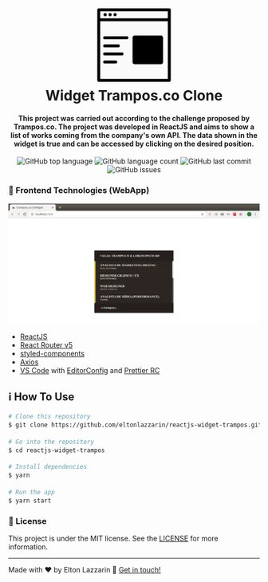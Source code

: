 <h1 align="center">
    <img alt="Widget" src="https://github.com/eltonlazzarin/reactjs-widget-trampos/blob/master/src/assets/widget.png" />
    <br>
    Widget Trampos.co Clone
</h1>

<h4 align="center">
  This project was carried out according to the challenge proposed by Trampos.co. The project was developed in ReactJS and aims to show a list of works coming from the company's own API. The data shown in the widget is true and can be accessed by clicking on the desired position.
</h4>
<p align="center">
  <img alt="GitHub top language" src="https://img.shields.io/github/languages/top/eltonlazzarin/reactjs-widget-trampos">

  <img alt="GitHub language count" src="https://img.shields.io/github/languages/count/eltonlazzarin/reactjs-widget-trampos">

  <img alt="GitHub last commit" src="https://img.shields.io/github/last-commit/eltonlazzarin/reactjs-widget-trampos">

  <img alt="GitHub issues" src="https://img.shields.io/github/issues/eltonlazzarin/reactjs-widget-trampos">

### :rocket: Frontend Technologies (WebApp)

<img alt="Widget App" src="https://github.com/eltonlazzarin/reactjs-widget-trampos/blob/master/src/screenshot/widgetPage.png">


- [ReactJS](https://reactjs.org/)
- [React Router v5](https://github.com/ReactTraining/react-router)
- [styled-components](https://www.styled-components.com/)
- [Axios](https://github.com/axios/axios)
- [VS Code](https://code.visualstudio.com) with [EditorConfig](https://marketplace.visualstudio.com/items?itemName=EditorConfig.EditorConfig) and [Prettier RC](https://github.com/prettier/prettier)

## :information_source: How To Use

```bash
# Clone this repository
$ git clone https://github.com/eltonlazzarin/reactjs-widget-trampos.git

# Go into the repository
$ cd reactjs-widget-trampos

# Install dependencies
$ yarn

# Run the app
$ yarn start
```

### :memo: License

This project is under the MIT license. See the [LICENSE](https://github.com/eltonlazzarin/reactjs-widget-trampos/blob/master/LICENSE) for more information.

---

Made with ♥ by Elton Lazzarin :wave: [Get in touch!](https://www.linkedin.com/in/eltonlazzarin/)
